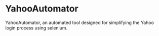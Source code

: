 # YahooAutomator
YahooAutomator, an automated tool designed for simplifying the Yahoo login process using selenium.
